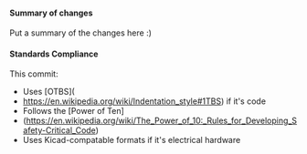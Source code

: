  #### Summary of changes    
Put a summary of the changes here :)            
             
#### Standards Compliance                                
This commit:                                  
 - Uses [OTBS](     
 - https://en.wikipedia.org/wiki/Indentation_style#1TBS)  if it's code
 - Follows the [Power of Ten]
 - (https://en.wikipedia.org/wiki/The_Power_of_10:_Rules_for_Developing_Safety-Critical_Code)
 - Uses Kicad-compatable formats if it's electrical hardware
 
  
 
 
 
 
